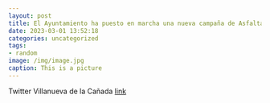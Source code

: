```yaml
---
layout: post
title: El Ayuntamiento ha puesto en marcha una nueva campaña de Asfaltado en el municipio en la que se han invertido 1.900.000 €. Las ...
date: 2023-03-01 13:52:18
categories: uncategorized
tags:
- random
image: /img/image.jpg
caption: This is a picture
---
```

Twitter Villanueva de la Cañada [link](https://twitter.com/AytoVDLCanada/status/1630890842956128256)
